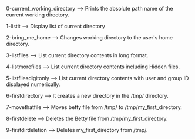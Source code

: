 0-current_working_directory --> Prints the absolute path name of the current working directory.

1-listit --> Display list of current directory

2-bring_me_home --> Changes working directory to the user's home directory.

3-listfiles --> List current directory contents in long format.

4-listmorefiles --> List current directory contents including Hidden files.

5-listfilesdigitonly --> List current directory contents with user and group ID displayed numerically.

6-firstdirectory --> It creates a new directory in the /tmp/ directory.

7-movethatfile --> Moves betty file from /tmp/ to /tmp/my_first_directory.

8-firstdelete --> Deletes the Betty file from /tmp/my_first_directory.

9-firstdirdeletion --> Deletes my_first_directory from /tmp/.



